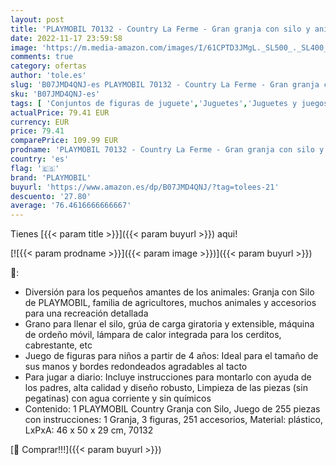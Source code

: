 ```yaml
---
layout: post
title: 'PLAYMOBIL 70132 - Country La Ferme - Gran granja con silo y animales - Nuevo para 2020'
date: 2022-11-17 23:59:58
image: 'https://m.media-amazon.com/images/I/61CPTD3JMgL._SL500_._SL400_.jpg'
comments: true
category: ofertas
author: 'tole.es'
slug: 'B07JMD4QNJ-es PLAYMOBIL 70132 - Country La Ferme - Gran granja con silo...'
sku: 'B07JMD4QNJ-es'
tags: [ 'Conjuntos de figuras de juguete','Juguetes','Juguetes y juegos','Muñecos y figuras','playmobil','🇪🇸', ]
actualPrice: 79.41 EUR
currency: EUR
price: 79.41
comparePrice: 109.99 EUR
prodname: 'PLAYMOBIL 70132 - Country La Ferme - Gran granja con silo y animales - Nuevo para 2020'
country: 'es'
flag: '🇪🇸'
brand: 'PLAYMOBIL'
buyurl: 'https://www.amazon.es/dp/B07JMD4QNJ/?tag=tolees-21'
descuento: '27.80'
average: '76.4616666666667'
---
```


Tienes [{{< param title >}}]({{< param buyurl >}}) aqui!

[![{{< param prodname >}}]({{< param image >}})]({{< param buyurl >}})

🔎:

- Diversión para los pequeños amantes de los animales: Granja con Silo de PLAYMOBIL, familia de agricultores, muchos animales y accesorios para una recreación detallada
- Grano para llenar el silo, grúa de carga giratoria y extensible, máquina de ordeño móvil, lámpara de calor integrada para los cerditos, cabrestante, etc
- Juego de figuras para niños a partir de 4 años: Ideal para el tamaño de sus manos y bordes redondeados agradables al tacto
- Para jugar a diario: Incluye instrucciones para montarlo con ayuda de los padres, alta calidad y diseño robusto, Limpieza de las piezas (sin pegatinas) con agua corriente y sin químicos
- Contenido: 1 PLAYMOBIL Country Granja con Silo, Juego de 255 piezas con instrucciones: 1 Granja, 3 figuras, 251 accesorios, Material: plástico, LxPxA: 46 x 50 x 29 cm, 70132

[🛒 Comprar!!!]({{< param buyurl >}})
